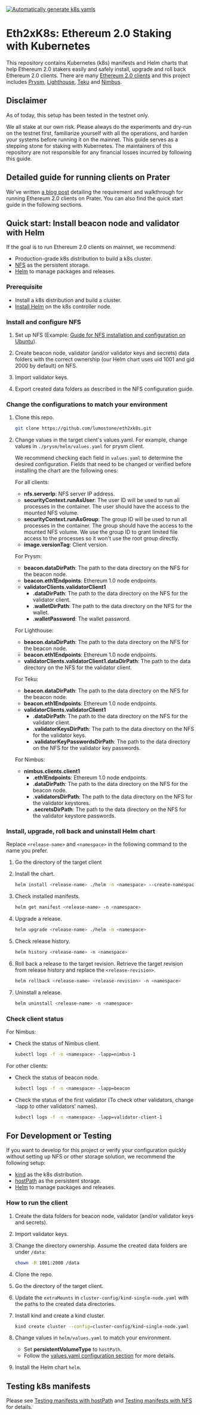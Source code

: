 [![Automatically generate k8s yamls](https://github.com/lumostone/eth2xk8s/actions/workflows/helm-yaml-generation.yml/badge.svg?branch=master)](https://github.com/lumostone/eth2xk8s/actions/workflows/helm-yaml-generation.yml)

# Eth2xK8s: Ethereum 2.0 Staking with Kubernetes

This repository contains Kubernetes (k8s) manifests and Helm charts that help Ethereum 2.0 stakers easily and safely install, upgrade and roll back Ethereum 2.0 clients. There are many [Ethereum 2.0 clients](https://ethereum.org/en/eth2/get-involved/#clients) and this project includes [Prysm](https://github.com/prysmaticlabs/prysm), [Lighthouse](https://github.com/sigp/lighthouse), [Teku](https://github.com/ConsenSys/teku/) and [Nimbus](https://github.com/status-im/nimbus-eth2).

## Disclaimer
As of today, this setup has been tested in the testnet only.

We all stake at our own risk. Please always do the experiments and dry-run on the testnet first, familiarize yourself with all the operations, and harden your systems before running it on the mainnet. This guide serves as a stepping stone for staking with Kubernetes. The maintainers of this repository are not responsible for any financial losses incurred by following this guide.

## Detailed guide for running clients on Prater

We've written [a blog post](https://lumostone.com/en/posts/eth2-staking-with-k8s/) detailing the requirement and walkthrough for running Ethereum 2.0 clients on Prater. You can also find the quick start guide in the following sections.

## Quick start: Install beacon node and validator with Helm

If the goal is to run Ethereum 2.0 clients on mainnet, we recommend:

- Production-grade k8s distribution to build a k8s cluster.
- [NFS](https://en.wikipedia.org/wiki/Network_File_System) as the persistent storage.
- [Helm](https://helm.sh/) to manage packages and releases.

### Prerequisite

- Install a k8s distribution and build a cluster.
- [Install Helm](https://helm.sh/docs/intro/install/) on the k8s controller node.

### Install and configure NFS

1. Set up NFS (Example: [Guide for NFS installation and configuration on Ubuntu](https://ubuntu.com/server/docs/service-nfs)).

2. Create beacon node, validator (and/or validator keys and secrets) data folders with the correct ownership (our Helm chart uses uid 1001 and gid 2000 by default) on NFS.

3. Import validator keys.

4. Export created data folders as described in the NFS configuration guide.

### Change the configurations to match your environment

1. Clone this repo.

    ```bash
    git clone https://github.com/lumostone/eth2xk8s.git
    ```

2. Change values in the target client's values.yaml. For example, change values in `./prysm/helm/values.yaml` for prysm client.

    We recommend checking each field in `values.yaml` to determine the desired configuration. Fields that need to be changed or verified before installing the chart are the following ones:

    For all clients:
    - **nfs.serverIp**: NFS server IP address.
    - **securityContext.runAsUser**: The user ID will be used to run all processes in the container. The user should have the access to the mounted NFS volume.
    - **securityContext.runAsGroup**: The group ID will be used to run all processes in the container. The group should have the access to the mounted NFS volume. We use the group ID to grant limited file access to the processes so it won't use the root group directly.
    - **image.versionTag**: Client version.

    For Prysm:
    - **beacon.dataDirPath**: The path to the data directory on the NFS for the beacon node.
    - **beacon.eth1Endpoints**: Ethereum 1.0 node endpoints.
    - **validatorClients.validatorClient1**
      - **.dataDirPath**: The path to the data directory on the NFS for the validator client.
      - **.walletDirPath**: The path to the data directory on the NFS for the wallet.
      - **.walletPassword**: The wallet password.

    For Lighthouse:
    - **beacon.dataDirPath**: The path to the data directory on the NFS for the beacon node.
    - **beacon.eth1Endpoints**: Ethereum 1.0 node endpoints.
    - **validatorClients.validatorClient1.dataDirPath**: The path to the data directory on the NFS for the validator client.

    For Teku:
    - **beacon.dataDirPath**: The path to the data directory on the NFS for the beacon node.
    - **beacon.eth1Endpoints**: Ethereum 1.0 node endpoints.
    - **validatorClients.validatorClient1**
      - **.dataDirPath**: The path to the data directory on the NFS for the validator client.
      - **.validatorKeysDirPath**: The path to the data directory on the NFS for the validator keys.
      - **.validatorKeyPasswordsDirPath**: The path to the data directory on the NFS for the validator key passwords.

    For Nimbus:
    - **nimbus.clients.client1**
      - **.eth1Endpoints**: Ethereum 1.0 node endpoints.
      - **.dataDirPath**: The path to the data directory on the NFS for the beacon node.
      - **.validatorsDirPath**: The path to the data directory on the NFS for the validator keystores.
      - **.secretsDirPath**: The path to the data directory on the NFS for the validator keystore passwords.

### Install, upgrade, roll back and uninstall Helm chart

Replace `<release-name>` and `<namespace>` in the following command to the name you prefer.

1. Go the directory of the target client

2. Install the chart.

   ```bash
   helm install <release-name> ./helm -n <namespace> --create-namespace
   ```

3. Check installed manifests.

   ```bash
   helm get manifest <release-name> -n <namespace>
   ```

4. Upgrade a release.

   ```bash
   helm upgrade <release-name> ./helm -n <namespace>
   ```

5. Check release history.

   ```bash
   helm history <release-name> -n <namespace>
   ```

6. Roll back a release to the target revision. Retrieve the target revision from release history and replace the `<release-revision>`.

   ```bash
   helm rollback <release-name> <release-revision> -n <namespace>
   ```

7. Uninstall a release.

   ```bash
   helm uninstall <release-name> -n <namespace>
   ```

### Check client status

For Nimbus:

- Check the status of Nimbus client.

   ```bash
   kubectl logs -f -n <namespace> -lapp=nimbus-1
   ```

For other clients:

- Check the status of beacon node.

   ```bash
   kubectl logs -f -n <namespace> -lapp=beacon
   ```

- Check the status of the first validator (To check other validators, change -lapp to other validators' names).

   ```bash
   kubectl logs -f -n <namespace> -lapp=validator-client-1
   ```

## For Development or Testing

If you want to develop for this project or verify your configuration quickly without setting up NFS or other storage solution, we recommend the following setup:

- [kind](https://kind.sigs.k8s.io/) as the k8s distribution.
- [hostPath](https://kubernetes.io/docs/concepts/storage/volumes/#hostpath) as the persistent storage.
- [Helm](https://helm.sh/) to manage packages and releases.

### How to run the client

1. Create the data folders for beacon node, validator (and/or validator keys and secrets).

2. Import validator keys.

3. Change the directory ownership. Assume the created data folders are under `/data`:

   ```bash
   chown -R 1001:2000 /data
   ```

4. Clone the repo.

5. Go the directory of the target client.

6. Update the `extraMounts` in `cluster-config/kind-single-node.yaml` with the paths to the created data directories.

7. Install kind and create a kind cluster.

   ```bash
   kind create cluster --config=cluster-config/kind-single-node.yaml 
   ```

8. Change values in `helm/values.yaml` to match your environment.

   - Set **persistentVolumeType** to `hostPath`.
   - Follow the [values.yaml configuration section](#change-the-configurations-to-match-your-environment) for more details.

9. Install the Helm chart `helm`.

## Testing k8s manifests

Please see [Testing manifests with hostPath](https://github.com/lumostone/eth2xk8s/blob/master/testing-with-host-path.md) and [Testing manifests with NFS](https://github.com/lumostone/eth2xk8s/blob/master/testing-with-nfs.md) for details.
